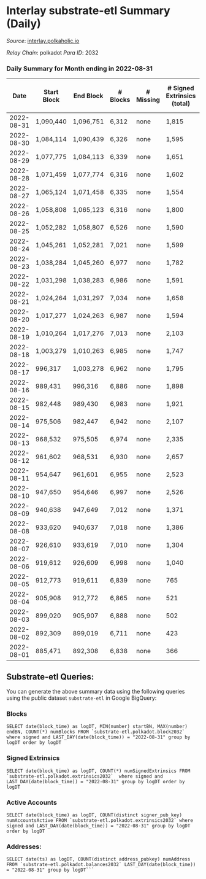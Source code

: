 # Interlay substrate-etl Summary (Daily)

_Source_: [interlay.polkaholic.io](https://interlay.polkaholic.io)

*Relay Chain*: polkadot
*Para ID*: 2032



### Daily Summary for Month ending in 2022-08-31


| Date | Start Block | End Block | # Blocks | # Missing | # Signed Extrinsics (total) | # Active Accounts | # Addresses with Balances | # Events | # Transfers | # XCM Transfers In | # XCM Transfers Out |
| ---- | ----------- | --------- | -------- | --------- | --------------------------- | ----------------- | ------------------------- | -------- | ----------- | ------------------ | ------------------- |
| 2022-08-31 | 1,090,440 | 1,096,751 | 6,312 | none | 1,815 | 396 | 9,337 | 57,871 | 6,810 ($349,587) | 10 ($85,496.02) | 14 ($2,148.71) |
| 2022-08-30 | 1,084,114 | 1,090,439 | 6,326 | none | 1,595 | 190 | 9,329 | 57,260 | 6,658 ($76,364.33) | 19 ($10,195.52) | 18 ($2,176.79) |
| 2022-08-29 | 1,077,775 | 1,084,113 | 6,339 | none | 1,651 | 188 | 9,302 | 57,318 | 6,617 ($113,842) | 13 ($62,299.90) | 14 ($2,247.89) |
| 2022-08-28 | 1,071,459 | 1,077,774 | 6,316 | none | 1,602 | 174 | 9,295 | 56,799 | 6,549 ($71,352.65) | 16 ($16,640.45) | 14 ($2,516.77) |
| 2022-08-27 | 1,065,124 | 1,071,458 | 6,335 | none | 1,554 | 185 | 9,286 | 57,074 | 6,650 ($91,731.24) | 16 ($4,265.49) | 21 ($10,386.28) |
| 2022-08-26 | 1,058,808 | 1,065,123 | 6,316 | none | 1,800 | 196 | 9,264 | 57,829 | 6,627 ($126,063) | 23 ($160,071) | 23 ($34,106.62) |
| 2022-08-25 | 1,052,282 | 1,058,807 | 6,526 | none | 1,590 | 184 | 9,255 | 58,704 | 6,823 ($96,613.64) | 14 ($4,465.93) | 21 ($7,736.30) |
| 2022-08-24 | 1,045,261 | 1,052,281 | 7,021 | none | 1,599 | 178 | 9,234 | 62,518 | 7,274 ($95,290.69) | 17 ($13,953.61) | 17 ($8,926.93) |
| 2022-08-23 | 1,038,284 | 1,045,260 | 6,977 | none | 1,782 | 187 | 9,214 | 62,795 | 7,261 ($163,701) | 8 ($70,853.94) | 23 ($11,728.99) |
| 2022-08-22 | 1,031,298 | 1,038,283 | 6,986 | none | 1,591 | 183 | 9,189 | 62,371 | 7,263 ($217,922) | 22 ($1,478,719) | 11 ($3,656.64) |
| 2022-08-21 | 1,024,264 | 1,031,297 | 7,034 | none | 1,658 | 192 | 9,166 | 62,864 | 7,305 ($112,637) | 23 ($13,581.52) | 30 ($7,205.58) |
| 2022-08-20 | 1,017,277 | 1,024,263 | 6,987 | none | 1,594 | 185 | 9,157 | 62,432 | 7,266 ($159,868) | 14 ($3,086.88) | 11 ($3,074.52) |
| 2022-08-19 | 1,010,264 | 1,017,276 | 7,013 | none | 2,103 | 236 | 9,117 | 64,888 | 7,465 ($170,687) | 38 ($29,847.85) | 53 ($14,753.74) |
| 2022-08-18 | 1,003,279 | 1,010,263 | 6,985 | none | 1,747 | 197 | 9,072 | 63,176 | 7,292 ($120,612) | 54 ($7,212.59) | 32 ($13,147.98) |
| 2022-08-17 | 996,317 | 1,003,278 | 6,962 | none | 1,795 | 196 | 9,038 | 63,333 | 7,301 ($341,876) | 29 ($47,388.29) | 29 ($14,289.79) |
| 2022-08-16 | 989,431 | 996,316 | 6,886 | none | 1,898 | 206 | 9,021 | 63,467 | 7,328 ($307,816) | 39 ($20,035.49) | 38 ($13,268.42) |
| 2022-08-15 | 982,448 | 989,430 | 6,983 | none | 1,921 | 209 | 8,945 | 63,933 | 7,359 ($261,153) | 31 ($25,908.21) | 66 ($44,580.02) |
| 2022-08-14 | 975,506 | 982,447 | 6,942 | none | 2,107 | 268 | 8,922 | 65,290 | 7,515 ($462,740) | 133 ($395,165) | 196 ($127,974) |
| 2022-08-13 | 968,532 | 975,505 | 6,974 | none | 2,335 | 279 | 8,884 | 66,358 | 7,546 ($396,084) | 92 ($67,398.73) | 174 ($208,313) |
| 2022-08-12 | 961,602 | 968,531 | 6,930 | none | 2,657 | 270 | 8,845 | 67,734 | 7,493 ($290,518) | 87 ($151,750) | 147 ($132,936) |
| 2022-08-11 | 954,647 | 961,601 | 6,955 | none | 2,523 | 331 | 8,790 | 63,659 | 3,892 ($16,478,803) | 73 ($1,841,283) | 138 ($75,639.64) |
| 2022-08-10 | 947,650 | 954,646 | 6,997 | none | 2,526 | 256 | 8,713 | 57,576 | 378 ($142,120) | 129 ($1,338,900) | 91 ($50,840.51) |
| 2022-08-09 | 940,638 | 947,649 | 7,012 | none | 1,371 | 199 | 8,662 | 47,776 | 282 ($54,517.00) | 29 ($15,358.07) | 57 ($17,838.22) |
| 2022-08-08 | 933,620 | 940,637 | 7,018 | none | 1,386 | 233 | 8,629 | 48,289 | 390 ($86,455.12) | 30 ($23,878.33) | 65 ($13,787.79) |
| 2022-08-07 | 926,610 | 933,619 | 7,010 | none | 1,304 | 217 | 8,556 | 47,505 | 323 ($218,832) | 36 ($11,235.44) | 76 ($18,355.88) |
| 2022-08-06 | 919,612 | 926,609 | 6,998 | none | 1,040 | 283 | 8,538 | 47,682 | 543 ($141,389) | 84 ($43,667.16) | 122 ($49,450.76) |
| 2022-08-05 | 912,773 | 919,611 | 6,839 | none | 765 | 269 | 8,438 | 45,602 | 526 ($167,669) | 52 ($9,928.00) | 173 ($66,052.00) |
| 2022-08-04 | 905,908 | 912,772 | 6,865 | none | 521 | 214 | 8,370 | 44,088 | 288 ($76,354.90) | 5 ($109.06) | 61 ($30,472.65) |
| 2022-08-03 | 899,020 | 905,907 | 6,888 | none | 502 | 195 | 8,349 | 44,167 | 290 ($31,918.10) | 4 ($61.70) | 67 ($4,864.48) |
| 2022-08-02 | 892,309 | 899,019 | 6,711 | none | 423 | 148 | 8,315 | 42,513 | 186 ($74,625.38) | 4 ($9.86) | 46 ($37,255.80) |
| 2022-08-01 | 885,471 | 892,308 | 6,838 | none | 366 | 134 | 8,307 | 43,089 | 160 ($19,684.01) | 1 ($0.019) | 9 ($348.10) |

## Substrate-etl Queries:
You can generate the above summary data using the following queries using the public dataset `substrate-etl` in Google BigQuery:


### Blocks
```
SELECT date(block_time) as logDT, MIN(number) startBN, MAX(number) endBN, COUNT(*) numBlocks FROM `substrate-etl.polkadot.block2032`  where signed and LAST_DAY(date(block_time)) = "2022-08-31" group by logDT order by logDT
```


### Signed Extrinsics
```
SELECT date(block_time) as logDT, COUNT(*) numSignedExtrinsics FROM `substrate-etl.polkadot.extrinsics2032`  where signed and LAST_DAY(date(block_time)) = "2022-08-31" group by logDT order by logDT
```


### Active Accounts
```
SELECT date(block_time) as logDT, COUNT(distinct signer_pub_key) numAccountsActive FROM `substrate-etl.polkadot.extrinsics2032` where signed and LAST_DAY(date(block_time)) = "2022-08-31" group by logDT order by logDT
```


### Addresses:
```
SELECT date(ts) as logDT, COUNT(distinct address_pubkey) numAddress FROM `substrate-etl.polkadot.balances2032` LAST_DAY(date(block_time)) = "2022-08-31" group by logDT```

